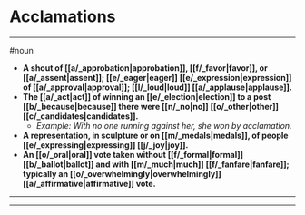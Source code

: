 # Acclamations
---
#noun
- **A shout of [[a/_approbation|approbation]], [[f/_favor|favor]], or [[a/_assent|assent]]; [[e/_eager|eager]] [[e/_expression|expression]] of [[a/_approval|approval]]; [[l/_loud|loud]] [[a/_applause|applause]].**
- **The [[a/_act|act]] of winning an [[e/_election|election]] to a post [[b/_because|because]] there were [[n/_no|no]] [[o/_other|other]] [[c/_candidates|candidates]].**
	- _Example: With no one running against her, she won by acclamation._
- **A representation, in sculpture or on [[m/_medals|medals]], of people [[e/_expressing|expressing]] [[j/_joy|joy]].**
- **An [[o/_oral|oral]] vote taken without [[f/_formal|formal]] [[b/_ballot|ballot]] and with [[m/_much|much]] [[f/_fanfare|fanfare]]; typically an [[o/_overwhelmingly|overwhelmingly]] [[a/_affirmative|affirmative]] vote.**
---
---
